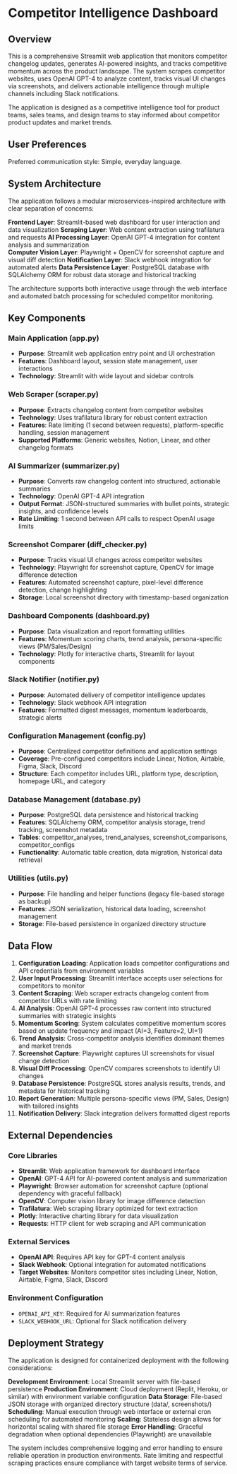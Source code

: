 # Competitor Intelligence Dashboard

## Overview

This is a comprehensive Streamlit web application that monitors competitor changelog updates, generates AI-powered insights, and tracks competitive momentum across the product landscape. The system scrapes competitor websites, uses OpenAI GPT-4 to analyze content, tracks visual UI changes via screenshots, and delivers actionable intelligence through multiple channels including Slack notifications.

The application is designed as a competitive intelligence tool for product teams, sales teams, and design teams to stay informed about competitor product updates and market trends.

## User Preferences

Preferred communication style: Simple, everyday language.

## System Architecture

The application follows a modular microservices-inspired architecture with clear separation of concerns:

**Frontend Layer**: Streamlit-based web dashboard for user interaction and data visualization
**Scraping Layer**: Web content extraction using trafilatura and requests
**AI Processing Layer**: OpenAI GPT-4 integration for content analysis and summarization  
**Computer Vision Layer**: Playwright + OpenCV for screenshot capture and visual diff detection
**Notification Layer**: Slack webhook integration for automated alerts
**Data Persistence Layer**: PostgreSQL database with SQLAlchemy ORM for robust data storage and historical tracking

The architecture supports both interactive usage through the web interface and automated batch processing for scheduled competitor monitoring.

## Key Components

### Main Application (app.py)
- **Purpose**: Streamlit web application entry point and UI orchestration
- **Features**: Dashboard layout, session state management, user interactions
- **Technology**: Streamlit with wide layout and sidebar controls

### Web Scraper (scraper.py)
- **Purpose**: Extracts changelog content from competitor websites
- **Technology**: Uses trafilatura library for robust content extraction
- **Features**: Rate limiting (1 second between requests), platform-specific handling, session management
- **Supported Platforms**: Generic websites, Notion, Linear, and other changelog formats

### AI Summarizer (summarizer.py)
- **Purpose**: Converts raw changelog content into structured, actionable summaries
- **Technology**: OpenAI GPT-4 API integration
- **Output Format**: JSON-structured summaries with bullet points, strategic insights, and confidence levels
- **Rate Limiting**: 1 second between API calls to respect OpenAI usage limits

### Screenshot Comparer (diff_checker.py)
- **Purpose**: Tracks visual UI changes across competitor websites
- **Technology**: Playwright for screenshot capture, OpenCV for image difference detection
- **Features**: Automated screenshot capture, pixel-level difference detection, change highlighting
- **Storage**: Local screenshot directory with timestamp-based organization

### Dashboard Components (dashboard.py)
- **Purpose**: Data visualization and report formatting utilities
- **Features**: Momentum scoring charts, trend analysis, persona-specific views (PM/Sales/Design)
- **Technology**: Plotly for interactive charts, Streamlit for layout components

### Slack Notifier (notifier.py)
- **Purpose**: Automated delivery of competitor intelligence updates
- **Technology**: Slack webhook API integration
- **Features**: Formatted digest messages, momentum leaderboards, strategic alerts

### Configuration Management (config.py)
- **Purpose**: Centralized competitor definitions and application settings
- **Coverage**: Pre-configured competitors include Linear, Notion, Airtable, Figma, Slack, Discord
- **Structure**: Each competitor includes URL, platform type, description, homepage URL, and category

### Database Management (database.py)
- **Purpose**: PostgreSQL data persistence and historical tracking
- **Features**: SQLAlchemy ORM, competitor analysis storage, trend tracking, screenshot metadata
- **Tables**: competitor_analyses, trend_analyses, screenshot_comparisons, competitor_configs
- **Functionality**: Automatic table creation, data migration, historical data retrieval

### Utilities (utils.py)
- **Purpose**: File handling and helper functions (legacy file-based storage as backup)
- **Features**: JSON serialization, historical data loading, screenshot management
- **Storage**: File-based persistence in organized directory structure

## Data Flow

1. **Configuration Loading**: Application loads competitor configurations and API credentials from environment variables
2. **User Input Processing**: Streamlit interface accepts user selections for competitors to monitor
3. **Content Scraping**: Web scraper extracts changelog content from competitor URLs with rate limiting
4. **AI Analysis**: OpenAI GPT-4 processes raw content into structured summaries with strategic insights
5. **Momentum Scoring**: System calculates competitive momentum scores based on update frequency and impact (AI=3, Feature=2, UI=1)
6. **Trend Analysis**: Cross-competitor analysis identifies dominant themes and market trends
7. **Screenshot Capture**: Playwright captures UI screenshots for visual change detection
8. **Visual Diff Processing**: OpenCV compares screenshots to identify UI changes
9. **Database Persistence**: PostgreSQL stores analysis results, trends, and metadata for historical tracking
10. **Report Generation**: Multiple persona-specific views (PM, Sales, Design) with tailored insights
11. **Notification Delivery**: Slack integration delivers formatted digest reports

## External Dependencies

### Core Libraries
- **Streamlit**: Web application framework for dashboard interface
- **OpenAI**: GPT-4 API for AI-powered content analysis and summarization
- **Playwright**: Browser automation for screenshot capture (optional dependency with graceful fallback)
- **OpenCV**: Computer vision library for image difference detection
- **Trafilatura**: Web scraping library optimized for text extraction
- **Plotly**: Interactive charting library for data visualization
- **Requests**: HTTP client for web scraping and API communication

### External Services
- **OpenAI API**: Requires API key for GPT-4 content analysis
- **Slack Webhook**: Optional integration for automated notifications
- **Target Websites**: Monitors competitor sites including Linear, Notion, Airtable, Figma, Slack, Discord

### Environment Configuration
- `OPENAI_API_KEY`: Required for AI summarization features
- `SLACK_WEBHOOK_URL`: Optional for Slack notification delivery

## Deployment Strategy

The application is designed for containerized deployment with the following considerations:

**Development Environment**: Local Streamlit server with file-based persistence
**Production Environment**: Cloud deployment (Replit, Heroku, or similar) with environment variable configuration
**Data Storage**: File-based JSON storage with organized directory structure (data/, screenshots/)
**Scheduling**: Manual execution through web interface or external cron scheduling for automated monitoring
**Scaling**: Stateless design allows for horizontal scaling with shared file storage
**Error Handling**: Graceful degradation when optional dependencies (Playwright) are unavailable

The system includes comprehensive logging and error handling to ensure reliable operation in production environments. Rate limiting and respectful scraping practices ensure compliance with target website terms of service.